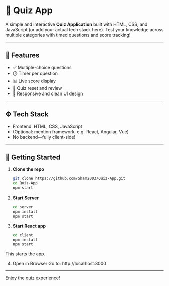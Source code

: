 # 🧠 Quiz App

A simple and interactive **Quiz Application** built with HTML, CSS, and JavaScript (or add your actual tech stack here). Test your knowledge across multiple categories with timed questions and score tracking!

---

## 🎯 Features

- ✅ Multiple-choice questions  
- ⏱️ Timer per question  
- 📊 Live score display  
- 🔁 Quiz reset and review  
- 🎨 Responsive and clean UI design

---

## ⚙️ Tech Stack

- Frontend: HTML, CSS, JavaScript  
- (Optional: mention framework, e.g. React, Angular, Vue)  
- No backend—fully client-side!

---

## 🚀 Getting Started

1. **Clone the repo**  
   ```bash
   git clone https://github.com/Sham2003/Quiz-App.git
   cd Quiz-App
   npm start
2. **Start Server**
   ```bash
   cd server
   npm install
   npm start
3. **Start React app**
   ```bash
   cd client
   npm install
   npm start
This starts the app.

4. Open in Browser
   Go to:
   http://localhost:3000

---
Enjoy the quiz experience!


